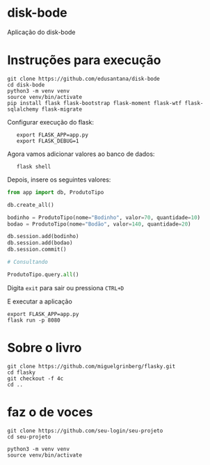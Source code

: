 # disk-bode
Aplicação do disk-bode


# Instruções para execução

```
git clone https://github.com/edusantana/disk-bode
cd disk-bode
python3 -m venv venv
source venv/bin/activate
pip install flask flask-bootstrap flask-moment flask-wtf flask-sqlalchemy flask-migrate
```

Configurar execução do flask:

       export FLASK_APP=app.py
       export FLASK_DEBUG=1


Agora vamos adicionar valores ao banco de dados:

       flask shell

Depois, insere os seguintes valores:

```python
from app import db, ProdutoTipo

db.create_all()

bodinho = ProdutoTipo(nome="Bodinho", valor=70, quantidade=10)
bodao = ProdutoTipo(nome="Bodão", valor=140, quantidade=20)

db.session.add(bodinho)
db.session.add(bodao)
db.session.commit()

# Consultando

ProdutoTipo.query.all() 

```

Digita `exit` para sair ou pressiona `CTRL+D`

E executar a aplicação

```
export FLASK_APP=app.py
flask run -p 8080
```

# Sobre o livro

```
git clone https://github.com/miguelgrinberg/flasky.git
cd flasky
git checkout -f 4c
cd ..
```

# faz o de voces

```
git clone https://github.com/seu-login/seu-projeto
cd seu-projeto

python3 -m venv venv
source venv/bin/activate

```

